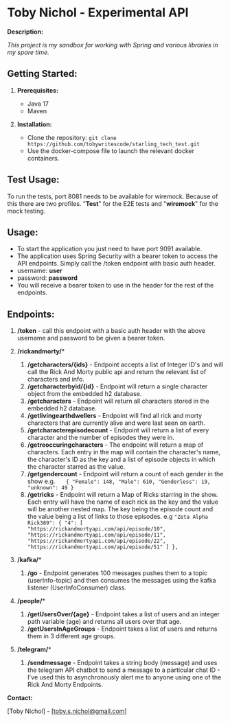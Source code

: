 # Toby Nichol - Experimental API

**Description:**

_This project is my sandbox for working with Spring and various libraries in my spare time._

## **Getting Started:**

1.  **Prerequisites:**
    *   Java 17
    * Maven
    

2.  **Installation:**
    *   Clone the repository: `git clone https://github.com/tobywritescode/starling_tech_test.git`
    * Use the docker-compose file to launch the relevant docker containers.

## **Test Usage:**
To run the tests, port 8081 needs to be available for wiremock. Because of this there are two profiles. "**Test**" for the E2E tests and "**wiremock**" for the mock testing.

## **Usage:**

*   To start the application you just need to have port 9091 available.
* The application uses Spring Security with a bearer token to access the API endpoints. Simply call the /token endpoint with basic auth header. 
* username: **user**
* password: **password**
* You will receive a bearer token to use in the header for the rest of the endpoints.


## **Endpoints:**

1. **/token** - call this endpoint with a basic auth header with the above username and password to be given a bearer token.

2. **/rickandmorty/***
   1. **/getcharacters/{ids}** - Endpoint accepts a list of Integer ID's and will call the Rick And Morty public api and return the relevant list of characters and info.
   2. **/getcharacterbyid/{id}** - Endpoint will return a single character object from the embedded h2 database.
   3. **/getcharacters** - Endpoint will return all characters stored in the embedded h2 database.
   4. **/getlivingearthdwellers** - Endpoint will find all rick and morty characters that are currently alive and were last seen on earth.
   5. **/getcharacterepisodecount** - Endpoint will return a list of every character and the number of episodes they were in.
   6. **/getreoccuringcharacters** - The endpoint will return a map of characters. Each entry in the map will contain the character's name, the character's ID as the key and a list of episode objects in which the character starred as the value.
   7. **/getgendercount** - Endpoint will return a count of each gender in the show e.g.
`   {
    "Female": 148,
    "Male": 610,
    "Genderless": 19,
    "unknown": 49
}`
   8. **/getricks** - Endpoint will return a Map of Ricks starring in the show. Each entry will have the name of each rick as the key and the value will be another nested map. The key being the episode count and the value being a list of links to those episodes. e.g     `"Zeta Alpha Rick389": {
      "4": [
      "https://rickandmortyapi.com/api/episode/10",
      "https://rickandmortyapi.com/api/episode/11",
      "https://rickandmortyapi.com/api/episode/22",
      "https://rickandmortyapi.com/api/episode/51"
      ]
      },`

3. **/kafka/***
   1. **/go** - Endpoint generates 100 messages pushes them to a topic (userInfo-topic) and then consumes the messages using the kafka listener (UserInfoConsumer) class.
4. **/people/***
   1. **/getUsersOver/{age}** - Endpoint takes a list of users and an integer path variable (age) and returns all users over that age.
   2. **/getUsersInAgeGroups** - Endpoint takes a list of users and returns them in 3 different age groups.
5. **/telegram/***
   1. **/sendmessage** - Endpoint takes a string body (message) and uses the telegram API chatbot to send a message to a particular chat ID - I've used this to asynchronously alert me to anyone using one of the Rick And Morty Endpoints.

**Contact:**

[Toby Nichol] - [toby.s.nichol@gmail.com]
